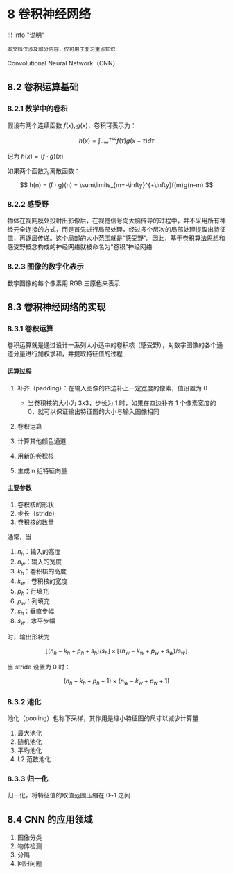 # 8 卷积神经网络

<!-- !!! tip "说明"

    本文档正在更新中…… -->

!!! info "说明"

    本文档仅涉及部分内容，仅可用于复习重点知识

Convolutional Neural Network（CNN）

## 8.2 卷积运算基础

### 8.2.1 数学中的卷积

假设有两个连续函数 $f(x), g(x)$，卷积可表示为：

$$
h(x) = \int_{-\infty}^{+\infty} f(\tau)g(x- \tau) d\tau
$$

记为 $h(x) = (f · g)(x)$

如果两个函数为离散函数：

$$
h(n) = (f · g)(n) = \sum\limits_{m=-\infty}^{+\infty}f(m)g(n-m)
$$

### 8.2.2 感受野

物体在视网膜处投射出影像后，在视觉信号向大脑传导的过程中，并不采用所有神经元全连接的方式，而是首先进行局部处理，经过多个层次的局部处理提取出特征值，再逐层传递。这个局部的大小范围就是“感受野”。因此，基于卷积算法思想和感受野概念构成的神经网络就被命名为“卷积”神经网络

### 8.2.3 图像的数字化表示

数字图像的每个像素用 RGB 三原色来表示

## 8.3 卷积神经网络的实现

### 8.3.1 卷积运算

卷积运算就是通过设计一系列大小适中的卷积核（感受野），对数字图像的各个通道分量进行加权求和，并提取特征值的过程

#### 运算过程

1. 补齐（padding）：在输入图像的四边补上一定宽度的像素，值设置为 0

    - 当卷积核的大小为 3x3，步长为 1 时，如果在四边补齐 1 个像素宽度的 0，就可以保证输出特征图的大小与输入图像相同

2. 卷积运算
3. 计算其他颜色通道
4. 用新的卷积核
5. 生成 n 组特征向量

#### 主要参数

1. 卷积核的形状
2. 步长（stride）
3. 卷积核的数量

通常，当

1. $n_h$：输入的高度
2. $n_w$：输入的宽度
3. $k_h$：卷积核的高度
4. $k_w$：卷积核的宽度
5. $p_h$：行填充
6. $p_w$：列填充
7. $s_h$：垂直步幅
8. $s_w$：水平步幅

时，输出形状为

$$\lfloor(n_h-k_h+p_h+s_h)/s_h\rfloor \times \lfloor(n_w-k_w+p_w+s_w)/s_w\rfloor
$$

当 stride 设置为 0 时：

$$
(n_h - k_h + p_h + 1) \times (n_w - k_w + p_w + 1)
$$

### 8.3.2 池化

池化（pooling）也称下采样，其作用是缩小特征图的尺寸以减少计算量

1. 最大池化
2. 随机池化
3. 平均池化
4. L2 范数池化

### 8.3.3 归一化

归一化，将特征值的取值范围压缩在 0~1 之间

## 8.4 CNN 的应用领域

1. 图像分类
2. 物体检测
3. 分隔
4. 回归问题